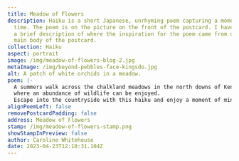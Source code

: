 ```yaml
---
title: Meadow of Flowers
description: Haiku is a short Japanese, unrhyming poem capturing a moment in
  time. The poem is on the picture on the front of the postcard. I have written
  a brief description of where the inspiration for the poem came from on the
  main body of the postcard.
collection: Haiku
aspect: portrait
image: /img/meadow-of-flowers-blog-2.jpg
metaImage: /img/beyond-pebbles-face-kingsdo.jpg
alt: A patch of white orchids in a meadow.
poem: |-
  A summers walk across the chalkland meadows in the north downs of Kent, 
  where an abundance of wildlife can be enjoyed. 
  Escape into the countryside with this haiku and enjoy a moment of mindfulness.
alignPoemLeft: false
removePostcardPadding: false
address: Meadow of Flowers
stamp: /img/meadow-of-flowers-stamp.png
showStampInPreview: false
author: Caroline Whitehouse
date: 2023-04-23T12:10:31.104Z
---
```

